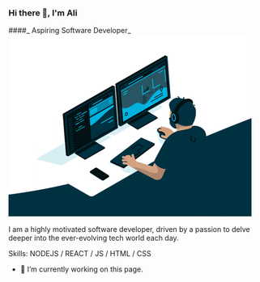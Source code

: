 ### Hi there 👋, I'm Ali 
####_ Aspiring Software Developer_
![Aspiring Software Developer](/giphy.gif)

I am a highly motivated software developer, driven by a passion to delve deeper into the ever-evolving tech world each day.

Skills: NODEJS / REACT / JS / HTML / CSS

- 🔭 I’m currently working on this page. 




